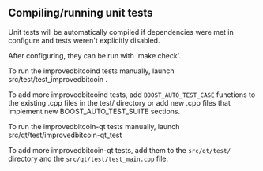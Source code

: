 Compiling/running unit tests
------------------------------------

Unit tests will be automatically compiled if dependencies were met in configure
and tests weren't explicitly disabled.

After configuring, they can be run with 'make check'.

To run the improvedbitcoind tests manually, launch src/test/test_improvedbitcoin .

To add more improvedbitcoind tests, add `BOOST_AUTO_TEST_CASE` functions to the existing
.cpp files in the test/ directory or add new .cpp files that
implement new BOOST_AUTO_TEST_SUITE sections.

To run the improvedbitcoin-qt tests manually, launch src/qt/test/improvedbitcoin-qt_test

To add more improvedbitcoin-qt tests, add them to the `src/qt/test/` directory and
the `src/qt/test/test_main.cpp` file.
